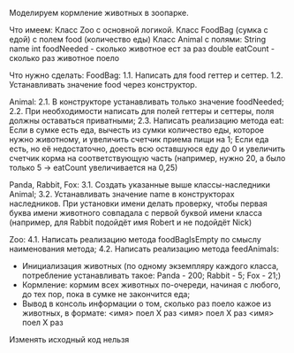 Моделируем кормление животных в зоопарке.

Что имеем:
Класс Zoo с основной логикой.
Класс FoodBag (сумка с едой) с полем food (количество еды)
Класс Animal c полями:
String name
int foodNeeded - сколько животное ест за раз
double eatCount - сколько раз животное поело

Что нужно сделать:
FoodBag:
1.1. Написать для food геттер и сеттер.
1.2. Устанавливать значение food через конструктор.

Animal:
2.1. В конструкторе устанавливать только значение foodNeeded;
2.2. При необходимости написать для полей геттеры и сеттеры, поля должны оставаться приватными;
2.3. Написать реализацию метода eat:
Если в сумке есть еда, вычесть из сумки количество еды, которое нужно животному, и увеличить счетчик приема пищи на 1;
Если еда есть, но её недостаточно, доесть всю оставшуюся еду до 0 и увеличить счетчик корма на соответствующую часть
(например, нужно 20, а было только 5 -> eatCount увеличивается на 0,25)

Panda, Rabbit, Fox:
3.1. Создать указанные выше классы-наследники Animal;
3.2. Устанавливать значение name в конструкторах наследников.
При установки имени делать проверку, чтобы первая буква имени животного совпадала с первой буквой имени класса
(например, для Rabbit подойдёт имя Robert и не подойдёт Nick)

Zoo:
4.1. Написать реализацию метода foodBagIsEmpty по смыслу наименования метода;
4.2. Написать реализацию метода feedAnimals:
- Инициализация животных (по одному экземпляру каждого класса, потребление устанавливать такое: Panda - 200; Rabbit - 5; Fox - 21;)
- Кормление: кормим всех животных по-очереди, начиная с любого, до тех пор, пока в сумке не закончится еда;
- Вывод в консоль информации о том, сколько раз поело кажое из животных, в формате:
  <имя> поел X раз
  <имя> поел X раз
  <имя> поел X раз

Изменять исходный код нельзя
